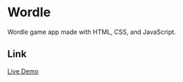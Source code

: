 # Wordle
Wordle game app made with HTML, CSS, and JavaScript.

## Link
[Live Demo](https://paulilay.github.io/Wordle/)
